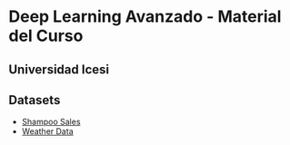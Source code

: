 # Deep Learning Avanzado - Material del Curso
## Universidad Icesi

## Datasets
- [Shampoo Sales](https://www.kaggle.com/datasets/redwankarimsony/shampoo-saled-dataset?select=shampoo_sales.csv)
- [Weather Data](https://www.kaggle.com/datasets/arashnic/max-planck-weather-dataset/data)
